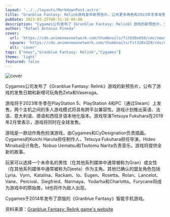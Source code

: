```yaml
---
layout: '../../layouts/MarkdownPost.astro'
title: "Granblue Fantasy: Relink游戏发布新预告片，公布更多角色和2023年冬季发售日期"
pubDate: 2023-05-25T00:31:16-04:00
description: "Cygames公司发布了《Granblue Fantasy: Relink》游戏的新预告片，公布了游戏的发售日期和新增可玩角色Zeta和Vaseraga。"
author: "Rafael Antonio Pineda"
cover:
  url: 'https://cdn.animenewsnetwork.com/thumbnails/fit650x650/cms/news/198415/granblue-fantasy-relink.jpg'
  square: 'https://cdn.animenewsnetwork.com/thumbnails/fit320x320/cms/news/198415/granblue-fantasy-relink.jpg'
  alt: 'cover'
tags: ["news","Granblue Fantasy: Relink","Cygames"]
theme: 'light'
featured: false
---
```


![cover](https://cdn.animenewsnetwork.com/thumbnails/fit650x650/cms/news/198415/granblue-fantasy-relink.jpg)

Cygames公司发布了《Granblue Fantasy: Relink》游戏的新预告片，公布了游戏的发售日期和新增可玩角色Zeta和Vaseraga。

游戏将于2023年冬季在PlayStation 5、PlayStation 4和PC（通过Steam）上发售。两个主机之间的多人游戏模式将具有跨平台兼容性。游戏计划推出英语、法语、意大利语、德语和西班牙语本地化版本。游戏导演Tetsuya Fukuhara在2019年2月曾表示，游戏将同时在全球发售。

游戏是一款动作角色扮演游戏，由Cygames和CyDesignation负责插画。Cygames的Koichi Haruta担任制作人，Tetsuya Fukuhara担任导演，Hideo Minaba设计角色，Nobuo Uematsu和Tsutomu Narita负责音乐。游戏将提供全新的故事。

玩家可以选择一个未命名的男性（在其他系列媒体中通常被称为Gran）或女性（在其他系列媒体中通常被称为Djeeta）作为主角。其他已确认的盟友角色包括Lyria、Vyrn、Katalina、Rackam、Io、Eugen、Rosetta、Rolan、Lancelot、Vane、Percival、Siegfried、Narmaya、Yodarha和Charlotta。Furycane将成为游戏中的原始兽。Id也将作为敌人出现。

Cygames于2014年发布了原版的《Granblue Fantasy》智能手机游戏。

资料来源：[Granblue Fantasy: Relink game's website](https://relink.granbluefantasy.jp/en/)